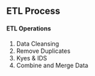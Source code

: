 ## ETL Process

#### ETL Operations

1. Data Cleansing
2. Remove Duplicates
3. Kyes & IDS
4. Combine and Merge Data